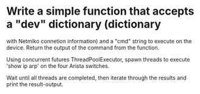 # Write a simple function that accepts a "dev" dictionary (dictionary 
with Netmiko connetion information) and a "cmd" string to execute on the device.
Return the output of the command from the function.

Using concurrent futures ThreadPoolExecutor, spawn threads to execute 
'show ip arp' on the four Arista switches.

Wait until all threads are completed, then iterate through the results and print
the result-output.
